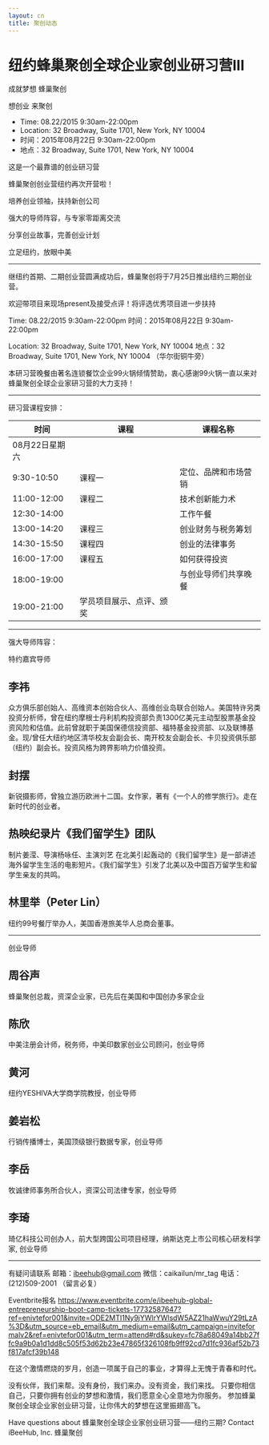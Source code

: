 ```yaml
---
layout: cn
title: 聚创动态
---
```

# 纽约蜂巢聚创全球企业家创业研习营III

成就梦想 蜂巢聚创

想创业 来聚创


- Time: 08.22/2015 9:30am-22:00pm
- Location: 32 Broadway, Suite 1701, New York, NY 10004
- 时间：2015年08月22日 9:30am-22:00pm
- 地点：32 Broadway, Suite 1701, New York, NY 10004

 

 

这是一个最靠谱的创业研习营

蜂巢聚创创业营纽约再次开营啦！




培养创业领袖，扶持新创公司

强大的导师阵容，与专家零距离交流

分享创业故事，完善创业计划

立足纽约，放眼中美


--------------------------------------------------------------------------------


继纽约首期、二期创业营圆满成功后，蜂巢聚创将于7月25日推出纽约三期创业营。

欢迎带项目来现场present及接受点评！将评选优秀项目进一步扶持

Time: 08.22/2015 9:30am-22:00pm
时间：2015年08月22日 9:30am-22:00pm

Location: 32 Broadway, Suite 1701, New York, NY 10004
地点：32 Broadway, Suite 1701, New York, NY 10004 （华尔街铜牛旁）

本研习营晚餐由著名连锁餐饮企业99火锅倾情赞助，衷心感谢99火锅一直以来对蜂巢聚创全球企业家研习营的大力支持！



--------------------------------------------------------------------------------
 

研习营课程安排：

 

时间|课程|课程名称|
----|----|--------|
08月22日星期六|
9:30-10:50|课程一|定位、品牌和市场营销|
11:00-12:00|课程二|技术创新能力术|
12:30-14:00||工作午餐|
13:00-14:20|课程三|创业财务与税务筹划|
14:30-15:50|课程四|创业的法律事务|
16:00-17:00|课程五|如何获得投资|
18:00-19:00||与创业导师们共享晚餐|
19:00-21:00|学员项目展示、点评、颁奖|



--------------------------------------------------------------------------------



强大导师阵容：


特约嘉宾导师

## 李祎
众方俱乐部创始人、高维资本创始合伙人、高维创业岛联合创始人。美国特许另类投资分析师，曾在纽约摩根士丹利机构投资部负责1300亿美元主动型股票基金投资风险和估值。此前曾就职于美国保德信投资部、福特基金投资部、以及联博基金。现/曾任大纽约地区清华校友会副会长、南开校友会副会长、卡贝投资俱乐部（纽约）副会长。投资风格为跨界影响力价值投资。


## 封摆
新锐摄影师，曾独立游历欧洲十二国。女作家，著有《一个人的修学旅行》。走在新时代的创业者。

## 热映纪录片《我们留学生》团队
制片姜滢、导演杨咏任、主演刘艺
在北美引起轰动的《我们留学生》是一部讲述海外留学生生活的电影短片。《我们留学生》引发了北美以及中国百万留学生和留学生亲友的共鸣。

## 林里举（Peter Lin）
纽约99号餐厅举办人，美国香港旅美华人总商会董事。

--------------------------------------------------------------------------------

创业导师

## 周谷声
蜂巢聚创总裁，资深企业家，已先后在美国和中国创办多家企业

## 陈欣
中美注册会计师，税务师，中美印数家创业公司顾问，创业导师

## 黄河
纽约YESHIVA大学商学院教授，创业导师

## 姜岩松
行销传播博士，美国顶级银行数据专家，创业导师

## 李岳
牧诚律师事务所合伙人，资深公司法律专家，创业导师

## 李琦
琦亿科技公司创办人，前大型跨国公司项目经理，纳斯达克上市公司核心研发科学家, 创业导师

 


--------------------------------------------------------------------------------
 

有疑问请联系
邮箱：ibeehub@gmail.com
微信：caikailun/mr_tag
电话：(212)509-2001 （留言必复）

Eventbrite报名 https://www.eventbrite.com/e/ibeehub-global-entrepreneurship-boot-camp-tickets-17732587647?ref=enivtefor001&invite=ODE2MTI1Ny9jYWlrYWlsdW5AZ21haWwuY29tLzA%3D&utm_source=eb_email&utm_medium=email&utm_campaign=inviteformalv2&ref=enivtefor001&utm_term=attend#rd&sukey=fc78a68049a14bb27ffc9a9b0a1d1dd8c505f53d62b23e47865f326108fb9ff92cd7d1fc936af52b73f817afcf39b148

在这个激情燃烧的岁月，创造一项属于自己的事业，才算得上无愧于青春和时代。

没有伙伴，我们来帮。没有身份，我们来办。没有资金，我们来找。
只要你相信自己，只要你拥有创业的梦想和激情，我们愿意全心全意地为你服务。
参加蜂巢聚创全球企业家创业研习营，让你伟大的梦想在这里振翅高飞。

  
Have questions about 蜂巢聚创全球企业家创业研习营——纽约三期? Contact iBeeHub, Inc. 蜂巢聚创  
